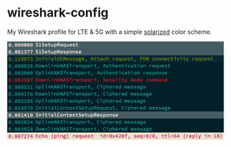 # wireshark-config

My Wireshark profile for LTE & 5G with a simple [solarized](https://github.com/altercation/solarized) color scheme.

![](./colorscheme.png)